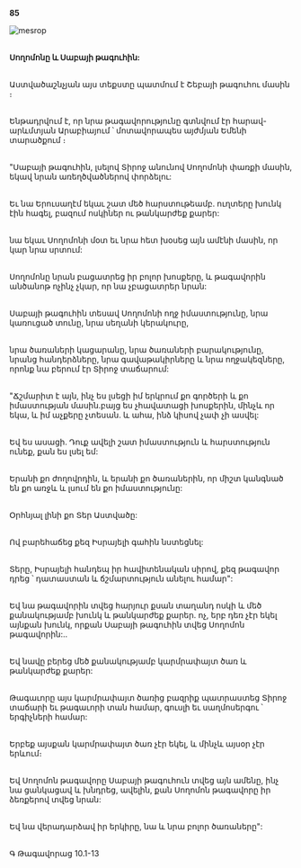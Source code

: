 **85**

![mesrop](https://volamar.ru/audio_video/foto/01/detbible/B182.BMP)

\
**Սողոմոնը և Սաբայի թագուհին:**

\
Աստվածաշնչյան այս տեքստը պատմում է Շեբայի թագուհու մասին ։

\
Ենթադրվում է, որ նրա թագավորությունը գտնվում էր հարավ-արևմտյան Արաբիայում ՝ մոտավորապես այժմյան Եմենի տարածքում ։

\
"Սաբայի թագուհին, լսելով Տիրոջ անունով Սողոմոնի փառքի մասին, եկավ նրան առեղծվածներով փորձելու:

\
Եւ նա Երուսաղէմ եկաւ շատ մեծ հարստութեամբ. ուղտերը խունկ էին հագել, բազում ոսկիներ ու թանկարժեք քարեր:

\
նա եկաւ Սողոմոնի մօտ եւ նրա հետ խօսեց այն ամէնի մասին, որ կար նրա սրտում:

\
Սողոմոնը նրան բացատրեց իր բոլոր խոսքերը, և թագավորին անծանոթ ոչինչ չկար, որ նա չբացատրեր նրան:

\
Սաբայի թագուհին տեսավ Սողոմոնի ողջ իմաստությունը, նրա կառուցած տունը, նրա սեղանի կերակուրը,

\
նրա ծառաների կացարանը, նրա ծառաների բարակությունը, նրանց հանդերձները, նրա գավաթակիրները և նրա ողջակեզները, որոնք նա բերում էր Տիրոջ տաճարում:

\
"Ճշմարիտ է այն, ինչ ես լսեցի իմ երկրում քո գործերի և քո իմաստության մասին.բայց ես չհավատացի խոսքերին, մինչև որ եկա, և իմ աչքերը չտեսան. և ահա, ինձ կիսով չափ չի ասվել:

\
Եվ ես ասացի. Դուք ավելի շատ իմաստություն և հարստություն ունեք, քան ես լսել եմ:

\
Երանի քո ժողովրդին, և երանի քո ծառաներին, որ միշտ կանգնած են քո առջև և լսում են քո իմաստությունը:

\
Օրհնյալ լինի քո Տեր Աստվածը:

\
Ով բարեհաճեց քեզ Իսրայելի գահին նստեցնել:

\
Տերը, Իսրայելի հանդեպ իր հավիտենական սիրով, քեզ թագավոր դրեց ՝ դատաստան և ճշմարտություն անելու համար":

\
Եվ նա թագավորին տվեց հարյուր քսան տաղանդ ոսկի և մեծ քանակությամբ խունկ և թանկարժեք քարեր. ոչ, երբ դեռ չէր եկել այնքան խունկ, որքան Սաբայի թագուհին տվեց Սողոմոն թագավորին:..

\
Եվ նավը բերեց մեծ քանակությամբ կարմրափայտ ծառ և թանկարժեք քարեր:

\
Թագաւորը այս կարմրափայտ ծառից բազրիք պատրաստեց Տիրոջ տաճարի եւ թագաւորի տան համար, գուսլի եւ սաղմոսերգու ՝ երգիչների համար:

\
Երբեք այսքան կարմրափայտ ծառ չէր եկել, և մինչև այսօր չէր երևում։

\
Եվ Սողոմոն թագավորը Սաբայի թագուհուն տվեց այն ամենը, ինչ նա ցանկացավ և խնդրեց, ավելին, քան Սողոմոն թագավորը իր ձեռքերով տվեց նրան:

\
Եվ նա վերադարձավ իր երկիրը, նա և նրա բոլոր ծառաները":

\
Գ Թագավորաց 10.1-13
